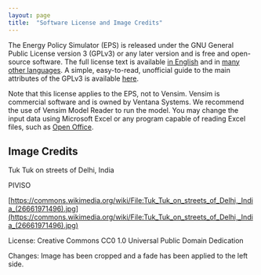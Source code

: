 ```yaml
---
layout: page
title:  "Software License and Image Credits"
---
```


The Energy Policy Simulator (EPS) is released under the GNU General Public License version 3 (GPLv3) or any later version and is free and open-source software.  The full license text is available [in English](http://www.gnu.org/licenses/gpl-3.0.en.html) and in [many other languages](http://www.gnu.org/licenses/translations.html).  A simple, easy-to-read, unofficial guide to the main attributes of the GPLv3 is available <a href="https://tldrlegal.com/license/gnu-general-public-license-v3-(gpl-3)">here</a>.

Note that this license applies to the EPS, not to Vensim.  Vensim is commercial software and is owned by Ventana Systems.  We recommend the use of Vensim Model Reader to run the model.  You may change the input data using Microsoft Excel or any program capable of reading Excel files, such as [Open Office](https://www.openoffice.org/).

## Image Credits

Tuk Tuk on streets of Delhi, India

PIVISO

[https://commons.wikimedia.org/wiki/File:Tuk_Tuk_on_streets_of_Delhi,_India_(26661971496).jpg](https://commons.wikimedia.org/wiki/File:Tuk_Tuk_on_streets_of_Delhi,_India_(26661971496).jpg)

License: Creative Commons CC0 1.0 Universal Public Domain Dedication

Changes: Image has been cropped and a fade has been applied to the left side.
